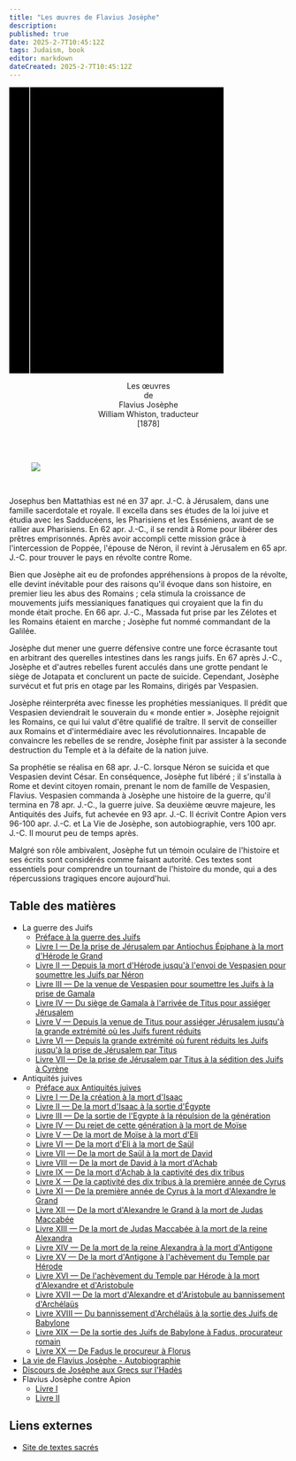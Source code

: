 ```yaml
---
title: "Les œuvres de Flavius ​​Josèphe"
description: 
published: true
date: 2025-2-7T10:45:12Z
tags: Judaism, book
editor: markdown
dateCreated: 2025-2-7T10:45:12Z
---
```


<div class="urantiapedia-book-front urantiapedia-book-judean">
<svg xmlns="http://www.w3.org/2000/svg" width="102.6mm" height="136.8mm" viewBox="0 0 102.6 136.8" version="1.1">
	<g transform="translate(-7,-5)">
		<rect width="9.6" height="136.8" x="7" y="5" />
		<rect width="96.9" height="136.8" x="17" y="5" />
		<text style="font-size:5px" x="61" y="22">Flavius ​​Josèphe</text>
		<text style="font-size:9px" x="61" y="60">Les œuvres de</text>
		<text style="font-size:9px" x="61" y="70">Flavius ​​Josèphe</text>
</g>
</svg>
</div>

<p style="text-align:center;">
<span class="text-h3">Les œuvres</span><br>
de<br>
<span class="text-h5">Flavius ​​Josèphe</span><br>
William Whiston, traducteur<br>
[1878]<br>
<br>
</p>

<br>

<figure id="Figure_1" class="image urantiapedia image-style-align-center">
<img src="/image/book/Judaism/The_Works_of_Flavius_Josephus/josephus.jpg">
</figure>

<br style="clear:both;"/>

Josephus ben Mattathias est né en 37 apr. J.-C. à Jérusalem, dans une famille sacerdotale et royale. Il excella dans ses études de la loi juive et étudia avec les Sadducéens, les Pharisiens et les Esséniens, avant de se rallier aux Pharisiens. En 62 apr. J.-C., il se rendit à Rome pour libérer des prêtres emprisonnés. Après avoir accompli cette mission grâce à l'intercession de Poppée, l'épouse de Néron, il revint à Jérusalem en 65 apr. J.-C. pour trouver le pays en révolte contre Rome.

Bien que Josèphe ait eu de profondes appréhensions à propos de la révolte, elle devint inévitable pour des raisons qu'il évoque dans son histoire, en premier lieu les abus des Romains ; cela stimula la croissance de mouvements juifs messianiques fanatiques qui croyaient que la fin du monde était proche. En 66 apr. J.-C., Massada fut prise par les Zélotes et les Romains étaient en marche ; Josèphe fut nommé commandant de la Galilée.

Josèphe dut mener une guerre défensive contre une force écrasante tout en arbitrant des querelles intestines dans les rangs juifs. En 67 après J.-C., Josèphe et d'autres rebelles furent acculés dans une grotte pendant le siège de Jotapata et conclurent un pacte de suicide. Cependant, Josèphe survécut et fut pris en otage par les Romains, dirigés par Vespasien.

Josèphe réinterpréta avec finesse les prophéties messianiques. Il prédit que Vespasien deviendrait le souverain du « monde entier ». Josèphe rejoignit les Romains, ce qui lui valut d'être qualifié de traître. Il servit de conseiller aux Romains et d'intermédiaire avec les révolutionnaires. Incapable de convaincre les rebelles de se rendre, Josèphe finit par assister à la seconde destruction du Temple et à la défaite de la nation juive.

Sa prophétie se réalisa en 68 apr. J.-C. lorsque Néron se suicida et que Vespasien devint César. En conséquence, Josèphe fut libéré ; il s'installa à Rome et devint citoyen romain, prenant le nom de famille de Vespasien, Flavius. Vespasien commanda à Josèphe une histoire de la guerre, qu'il termina en 78 apr. J.-C., la guerre juive. Sa deuxième œuvre majeure, les Antiquités des Juifs, fut achevée en 93 apr. J.-C. Il écrivit Contre Apion vers 96-100 apr. J.-C. et La Vie de Josèphe, son autobiographie, vers 100 apr. J.-C. Il mourut peu de temps après.

Malgré son rôle ambivalent, Josèphe fut un témoin oculaire de l'histoire et ses écrits sont considérés comme faisant autorité. Ces textes sont essentiels pour comprendre un tournant de l'histoire du monde, qui a des répercussions tragiques encore aujourd'hui.



## Table des matières

- La guerre des Juifs
	- [Préface à la guerre des Juifs](/fr/book/Judaism/The_Works_of_Flavius_Josephus/War_Preface)
	- [Livre I — De la prise de Jérusalem par Antiochus Épiphane à la mort d'Hérode le Grand](/fr/book/Judaism/The_Works_of_Flavius_Josephus/War_1)
	- [Livre II — Depuis la mort d'Hérode jusqu'à l'envoi de Vespasien pour soumettre les Juifs par Néron](/fr/book/Judaism/The_Works_of_Flavius_Josephus/War_2)
	- [Livre III — De la venue de Vespasien pour soumettre les Juifs à la prise de Gamala](/fr/book/Judaism/The_Works_of_Flavius_Josephus/War_3)
	- [Livre IV — Du siège de Gamala à l'arrivée de Titus pour assiéger Jérusalem](/fr/book/Judaism/The_Works_of_Flavius_Josephus/War_4)
	- [Livre V — Depuis la venue de Titus pour assiéger Jérusalem jusqu'à la grande extrémité où les Juifs furent réduits](/fr/book/Judaism/The_Works_of_Flavius_Josephus/War_5)
	- [Livre VI — Depuis la grande extrémité où furent réduits les Juifs jusqu'à la prise de Jérusalem par Titus](/fr/book/Judaism/The_Works_of_Flavius_Josephus/War_6)
	- [Livre VII — De la prise de Jérusalem par Titus à la sédition des Juifs à Cyrène](/fr/book/Judaism/The_Works_of_Flavius_Josephus/War_7)
- Antiquités juives
	- [Préface aux Antiquités juives](/fr/book/Judaism/The_Works_of_Flavius_Josephus/Antiquities_Preface)
	- [Livre I — De la création à la mort d'Isaac](/fr/book/Judaism/The_Works_of_Flavius_Josephus/Antiquities_1)
	- [Livre II — De la mort d'Isaac à la sortie d'Égypte](/fr/book/Judaism/The_Works_of_Flavius_Josephus/Antiquities_2)
	- [Livre III — De la sortie de l'Egypte à la répulsion de la génération](/fr/book/Judaism/The_Works_of_Flavius_Josephus/Antiquities_3)
	- [Livre IV — Du rejet de cette génération à la mort de Moïse](/fr/book/Judaism/The_Works_of_Flavius_Josephus/Antiquities_4)
	- [Livre V — De la mort de Moïse à la mort d'Eli](/fr/book/Judaism/The_Works_of_Flavius_Josephus/Antiquities_5)
	- [Livre VI — De la mort d'Eli à la mort de Saül](/fr/book/Judaism/The_Works_of_Flavius_Josephus/Antiquities_6)
	- [Livre VII — De la mort de Saül à la mort de David](/fr/book/Judaism/The_Works_of_Flavius_Josephus/Antiquities_7)
	- [Livre VIII — De la mort de David à la mort d'Achab](/fr/book/Judaism/The_Works_of_Flavius_Josephus/Antiquities_8)
	- [Livre IX — De la mort d'Achab à la captivité des dix tribus](/fr/book/Judaism/The_Works_of_Flavius_Josephus/Antiquities_9)
	- [Livre X — De la captivité des dix tribus à la première année de Cyrus](/fr/book/Judaism/The_Works_of_Flavius_Josephus/Antiquities_10)
	- [Livre XI — De la première année de Cyrus à la mort d'Alexandre le Grand](/fr/book/Judaism/The_Works_of_Flavius_Josephus/Antiquities_11)
	- [Livre XII — De la mort d'Alexandre le Grand à la mort de Judas Maccabée](/fr/book/Judaism/The_Works_of_Flavius_Josephus/Antiquities_12)
	- [Livre XIII — De la mort de Judas Maccabée à la mort de la reine Alexandra](/fr/book/Judaism/The_Works_of_Flavius_Josephus/Antiquities_13)
	- [Livre XIV — De la mort de la reine Alexandra à la mort d'Antigone](/fr/book/Judaism/The_Works_of_Flavius_Josephus/Antiquities_14)
	- [Livre XV — De la mort d'Antigone à l'achèvement du Temple par Hérode](/fr/book/Judaism/The_Works_of_Flavius_Josephus/Antiquities_15)
	- [Livre XVI — De l'achèvement du Temple par Hérode à la mort d'Alexandre et d'Aristobule](/fr/book/Judaism/The_Works_of_Flavius_Josephus/Antiquities_16)
	- [Livre XVII — De la mort d'Alexandre et d'Aristobule au bannissement d'Archélaüs](/fr/book/Judaism/The_Works_of_Flavius_Josephus/Antiquities_17)
	- [Livre XVIII — Du bannissement d'Archélaüs à la sortie des Juifs de Babylone](/fr/book/Judaism/The_Works_of_Flavius_Josephus/Antiquities_18)
	- [Livre XIX — De la sortie des Juifs de Babylone à Fadus, procurateur romain](/fr/book/Judaism/The_Works_of_Flavius_Josephus/Antiquities_19)
	- [Livre XX — De Fadus le procureur à Florus](/fr/book/Judaism/The_Works_of_Flavius_Josephus/Antiquities_20)
- [La vie de Flavius ​​Josèphe - Autobiographie](/fr/book/Judaism/The_Works_of_Flavius_Josephus/Autobiography)
- [Discours de Josèphe aux Grecs sur l'Hadès](/fr/book/Judaism/The_Works_of_Flavius_Josephus/Concerning_Hades)
- Flavius ​​Josèphe contre Apion
	- [Livre I](/fr/book/Judaism/The_Works_of_Flavius_Josephus/Against_Apion_1)
	- [Livre II](/fr/book/Judaism/The_Works_of_Flavius_Josephus/Against_Apion_2)

## Liens externes

- [Site de textes sacrés](https://sacred-texts.com/jud/josephus/index.htm)
